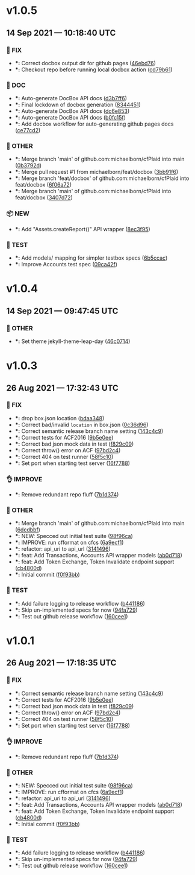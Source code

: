 # v1.0.5
## 14 Sep 2021 — 10:18:40 UTC

### 🐛 FIX

+ __\*:__ Correct docbox output dir for github pages
 ([46ebd76](https://github.com/michaelborn/cfPlaid//commit/46ebd76dc4161d0830354e26b9b2b8ad18fe03f4))
+ __\*:__ Checkout repo before running local docbox action
 ([cd79b61](https://github.com/michaelborn/cfPlaid//commit/cd79b61e2f410ef93bd5333c07f214d0992c1444))

### 📖 DOC

+ __\*:__ Auto-generate DocBox API docs
 ([d3b7ff6](https://github.com/michaelborn/cfPlaid//commit/d3b7ff68b6a8a09e41f6e1fd80b6b470a34c0439))
+ __\*:__ Final lockdown of docbox generation ([8344451](https://github.com/michaelborn/cfPlaid//commit/83444518ce77da55d16f1654429b1d7b1e22c4e4))
+ __\*:__ Auto-generate DocBox API docs
 ([dc6e853](https://github.com/michaelborn/cfPlaid//commit/dc6e853ff2143608854b4186a6d22062966cf1dd))
+ __\*:__ Auto-generate DocBox API docs
 ([b0fc15f](https://github.com/michaelborn/cfPlaid//commit/b0fc15f80fccb3b01f2d74f4a4caa2441b48c91a))
+ __\*:__ Add docbox workflow for auto-generating github pages docs
 ([ce77cd2](https://github.com/michaelborn/cfPlaid//commit/ce77cd2c1acdd2494b27d03bcba1bb8e414ab307))

### 📝 OTHER

+ __\*:__ Merge branch 'main' of github.com:michaelborn/cfPlaid into main
 ([0b3792d](https://github.com/michaelborn/cfPlaid//commit/0b3792d0cd261b354b728e8c74453dbb486740a9))
+ __\*:__ Merge pull request #1 from michaelborn/feat/docbox ([3bb91f6](https://github.com/michaelborn/cfPlaid//commit/3bb91f6f464726549ef42f7564b3dd144359c2e7))
+ __\*:__ Merge branch 'feat/docbox' of github.com:michaelborn/cfPlaid into feat/docbox
 ([6f06a72](https://github.com/michaelborn/cfPlaid//commit/6f06a7231d995fe9d6fce9235a4f04d9f111c772))
+ __\*:__ Merge branch 'main' of github.com:michaelborn/cfPlaid into feat/docbox
 ([3407d72](https://github.com/michaelborn/cfPlaid//commit/3407d726f3613982bf6f029cc8fa30a9e544c152))

### 📦 NEW

+ __\*:__ Add "Assets.createReport()" API wrapper
 ([8ec3f95](https://github.com/michaelborn/cfPlaid//commit/8ec3f9561e56b4a0cb5e2cdcd53c245c9220eaec))

### 🤖 TEST

+ __\*:__ Add models/ mapping for simpler testbox specs
 ([6b5ccac](https://github.com/michaelborn/cfPlaid//commit/6b5ccacb350381a10b370851d1e7c43c767052c5))
+ __\*:__ Improve Accounts test spec
 ([09ca42f](https://github.com/michaelborn/cfPlaid//commit/09ca42fd49363fdcd0676c583e91daf1b104147b))


# v1.0.4
## 14 Sep 2021 — 09:47:45 UTC

### 📝 OTHER

+ __\*:__ Set theme jekyll-theme-leap-day ([46c0714](https://github.com/michaelborn/cfPlaid//commit/46c0714c8374647a946669f26e417bb26177ac63))


# v1.0.3
## 26 Aug 2021 — 17:32:43 UTC

### 🐛 FIX

+ __\*:__ drop box.json location
 ([bdaa348](https://github.com/michaelborn/cfPlaid//commit/bdaa34857c6cba2e816e5f128bc02337e6075a23))
+ __\*:__ Correct bad/invalid `location` in box.json
 ([0c36d96](https://github.com/michaelborn/cfPlaid//commit/0c36d9685463ab6d228ca8cb39a7bca28a5a685c))
+ __\*:__ Correct semantic release branch name setting
 ([143c4c9](https://github.com/michaelborn/cfPlaid//commit/143c4c99a98661493f1fd583848e23f2b56cef97))
+ __\*:__ Correct tests for ACF2016
 ([9b5e0ee](https://github.com/michaelborn/cfPlaid//commit/9b5e0ee2ce97690c437233dfcbeaff65485db10b))
+ __\*:__ Correct bad json mock data in test
 ([f829c09](https://github.com/michaelborn/cfPlaid//commit/f829c09b4b4c4cf1028a3cf3a7d2bde870d1c1ca))
+ __\*:__ Correct throw() error on ACF
 ([97bd2c4](https://github.com/michaelborn/cfPlaid//commit/97bd2c4d7acda0fbdf3b760971f1e8a1a101ed1c))
+ __\*:__ Correct 404 on test runner
 ([58f5c10](https://github.com/michaelborn/cfPlaid//commit/58f5c10df11d93d5ef2e29093ebe12af6870d12c))
+ __\*:__ Set port when starting test server
 ([16f7788](https://github.com/michaelborn/cfPlaid//commit/16f7788725679202e437f2f4e54714c9ccda8641))

### 👌 IMPROVE

+ __\*:__ Remove redundant repo fluff
 ([7b1d374](https://github.com/michaelborn/cfPlaid//commit/7b1d374bbd45fa8b8163172d2d430388b6c44cec))

### 📝 OTHER

+ __\*:__ Merge branch 'main' of github.com:michaelborn/cfPlaid into main
 ([6dcdbbf](https://github.com/michaelborn/cfPlaid//commit/6dcdbbfc0126f377eecf1ea0feebf1a8b886ebbd))
+ __\*:__ NEW: Specced out initial test suite ([98f96ca](https://github.com/michaelborn/cfPlaid//commit/98f96ca794b5b293da05cd03a5eeea613be3585e))
+ __\*:__ IMPROVE: run cfformat on cfcs
 ([6a9ecf1](https://github.com/michaelborn/cfPlaid//commit/6a9ecf15dfab04c1fdada37dc9a269d80d2a0284))
+ __\*:__ refactor: api_uri to api_url
 ([3141496](https://github.com/michaelborn/cfPlaid//commit/3141496a710d9b51a86151d2517eb1278cb7f916))
+ __\*:__ feat: Add Transactions, Accounts API wrapper models
 ([ab0d718](https://github.com/michaelborn/cfPlaid//commit/ab0d718bba96ffff24d72923d87ceff95fae3cc6))
+ __\*:__ feat: Add Token Exchange, Token Invalidate endpoint support ([cb4800d](https://github.com/michaelborn/cfPlaid//commit/cb4800d556c5671020302e9d031af08c8c137a44))
+ __\*:__ Initial commit
 ([f0f93bb](https://github.com/michaelborn/cfPlaid//commit/f0f93bbe25be433fcdcf9139b7720b5c82f77b9a))

### 🤖 TEST

+ __\*:__ Add failure logging to release workflow
 ([b441186](https://github.com/michaelborn/cfPlaid//commit/b44118628d34a85f329e75e178c3d88562eaa9b3))
+ __\*:__ Skip un-implemented specs for now
 ([94fa729](https://github.com/michaelborn/cfPlaid//commit/94fa72957008b5e142095df3292a93991094dd1a))
+ __\*:__ Test out github release workflow
 ([160cee1](https://github.com/michaelborn/cfPlaid//commit/160cee1734cc2b5bfcabb1bd412dc5c08340285b))


# v1.0.1
## 26 Aug 2021 — 17:18:35 UTC

### 🐛 FIX

+ __\*:__ Correct semantic release branch name setting
 ([143c4c9](https://github.com/michaelborn/cfPlaid//commit/143c4c99a98661493f1fd583848e23f2b56cef97))
+ __\*:__ Correct tests for ACF2016
 ([9b5e0ee](https://github.com/michaelborn/cfPlaid//commit/9b5e0ee2ce97690c437233dfcbeaff65485db10b))
+ __\*:__ Correct bad json mock data in test
 ([f829c09](https://github.com/michaelborn/cfPlaid//commit/f829c09b4b4c4cf1028a3cf3a7d2bde870d1c1ca))
+ __\*:__ Correct throw() error on ACF
 ([97bd2c4](https://github.com/michaelborn/cfPlaid//commit/97bd2c4d7acda0fbdf3b760971f1e8a1a101ed1c))
+ __\*:__ Correct 404 on test runner
 ([58f5c10](https://github.com/michaelborn/cfPlaid//commit/58f5c10df11d93d5ef2e29093ebe12af6870d12c))
+ __\*:__ Set port when starting test server
 ([16f7788](https://github.com/michaelborn/cfPlaid//commit/16f7788725679202e437f2f4e54714c9ccda8641))

### 👌 IMPROVE

+ __\*:__ Remove redundant repo fluff
 ([7b1d374](https://github.com/michaelborn/cfPlaid//commit/7b1d374bbd45fa8b8163172d2d430388b6c44cec))

### 📝 OTHER

+ __\*:__ NEW: Specced out initial test suite ([98f96ca](https://github.com/michaelborn/cfPlaid//commit/98f96ca794b5b293da05cd03a5eeea613be3585e))
+ __\*:__ IMPROVE: run cfformat on cfcs
 ([6a9ecf1](https://github.com/michaelborn/cfPlaid//commit/6a9ecf15dfab04c1fdada37dc9a269d80d2a0284))
+ __\*:__ refactor: api_uri to api_url
 ([3141496](https://github.com/michaelborn/cfPlaid//commit/3141496a710d9b51a86151d2517eb1278cb7f916))
+ __\*:__ feat: Add Transactions, Accounts API wrapper models
 ([ab0d718](https://github.com/michaelborn/cfPlaid//commit/ab0d718bba96ffff24d72923d87ceff95fae3cc6))
+ __\*:__ feat: Add Token Exchange, Token Invalidate endpoint support ([cb4800d](https://github.com/michaelborn/cfPlaid//commit/cb4800d556c5671020302e9d031af08c8c137a44))
+ __\*:__ Initial commit
 ([f0f93bb](https://github.com/michaelborn/cfPlaid//commit/f0f93bbe25be433fcdcf9139b7720b5c82f77b9a))

### 🤖 TEST

+ __\*:__ Add failure logging to release workflow
 ([b441186](https://github.com/michaelborn/cfPlaid//commit/b44118628d34a85f329e75e178c3d88562eaa9b3))
+ __\*:__ Skip un-implemented specs for now
 ([94fa729](https://github.com/michaelborn/cfPlaid//commit/94fa72957008b5e142095df3292a93991094dd1a))
+ __\*:__ Test out github release workflow
 ([160cee1](https://github.com/michaelborn/cfPlaid//commit/160cee1734cc2b5bfcabb1bd412dc5c08340285b))
